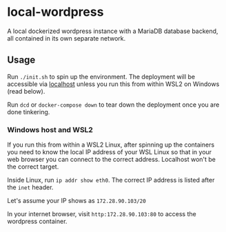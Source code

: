 # local-wordpress

A local dockerized wordpress instance with a MariaDB database backend, all contained in its own separate network.

## Usage

Run `./init.sh` to spin up the environment.
The deployment will be accessible via [localhost](https://localhost:80) unless you run this from within WSL2 on Windows (read below).

Run `dcd` or `docker-compose down` to tear down the deployment once you are done tinkering.

### Windows host and WSL2

If you run this from within a WSL2 Linux, after spinning up the containers you need to know the local IP address
of your WSL Linux so that in your web browser you can connect to the correct address.
Localhost won't be the correct target.

Inside Linux, run `ip addr show eth0`. The correct IP address is listed after the `inet` header.

Let's assume your IP shows as `172.28.90.103/20`

In your internet browser, visit `http:172.28.90.103:80` to access the wordpress container.
